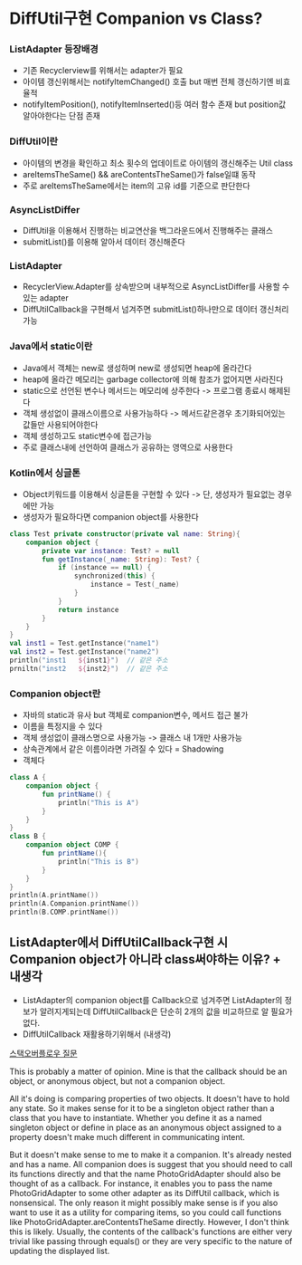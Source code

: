 # DiffUtil구현 Companion vs Class?

### ListAdapter 등장배경
- 기존 Recyclerview를 위해서는 adapter가 필요
- 아이템 갱신위해서는 notifyItemChanged() 호출 but 매번 전체 갱신하기엔 비효율적
- notifyItemPosition(), notifyItemInserted()등 여러 함수 존재 but position값 알아야한다는 단점 존재

### DiffUtil이란
- 아이템의 변경을 확인하고 최소 횟수의 업데이트로 아이템의 갱신해주는 Util class
- areItemsTheSame() && areContentsTheSame()가 false일떄 동작
- 주로 areItemsTheSame에서는 item의 고유 id를 기준으로 판단한다

### AsyncListDiffer
- DiffUtil을 이용해서 진행하는 비교연산을 백그라운드에서 진행해주는 클래스
- submitList()를 이용해 알아서 데이터 갱신해준다

### ListAdapter
- RecyclerView.Adapter를 상속받으며 내부적으로 AsyncListDiffer를 사용할 수 있는 adapter
- DiffUtilCallback을 구현해서 넘겨주면 submitList()하나만으로 데이터 갱신처리 가능

### Java에서 static이란
- Java에서 객체는 new로 생성하며 new로 생성되면 heap에 올라간다
- heap에 올라간 메모리는 garbage collector에 의해 참조가 없어지면 사라진다
- static으로 선언된 변수나 메서드는 메모리에 상주한다 -> 프로그램 종료시 해제된다
- 객체 생성없이 클래스이름으로 사용가능하다 -> 메서드같은경우 초기화되어있는 값들만 사용되어야한다
- 객체 생성하고도 static변수에 접근가능
- 주로 클래스내에 선언하여 클래스가 공유하는 영역으로 사용한다

### Kotlin에서 싱글톤
- Object키워드를 이용해서 싱글톤을 구현할 수 있다 -> 단, 생성자가 필요없는 경우에만 가능
- 생성자가 필요하다면 companion object를 사용한다
```kotlin
class Test private constructor(private val name: String){
    companion object {
        private var instance: Test? = null
        fun getInstance(_name: String): Test? {
            if (instance == null) {
                synchronized(this) {
                	instance = Test(_name)
            	}
            }
            return instance 
        }
    }
}
val inst1 = Test.getInstance("name1")
val inst2 = Test.getInstance("name2")
println("inst1   ${inst1}")  // 같은 주소
prniltn("inst2   ${inst2}")  // 같은 주소
```
### Companion object란
- 자바의 static과 유사 but 객체로 companion변수, 메서드 접근 불가
- 이름을 특정지을 수 있다
- 객체 생성없이 클래스명으로 사용가능 -> 클래스 내 1개만 사용가능
- 상속관계에서 같은 이름이라면 가려질 수 있다 = Shadowing
- 객체다
```kotlin
class A {
    companion object {
        fun printName() {
            println("This is A")
        }
    }
}
class B {
    companion object COMP {
        fun printName(){
            println("This is B")
        }
    }
}
println(A.printName())
println(A.Companion.printName())
println(B.COMP.printName())
```

## ListAdapter에서 DiffUtilCallback구현 시 Companion object가 아니라 class써야하는 이유? + 내생각
- ListAdapter의 companion object를 Callback으로 넘겨주면 ListAdapter의 정보가 알려지게되는데 DiffUtilCallback은 단순히 2개의 값을 비교하므로 알 필요가 없다.
- DiffUtilCallback 재활용하기위해서 (내생각)

[스택오버플로우 질문](https://stackoverflow.com/questions/67420516/diffutil-itemcallback-define-as-a-companion-object-or-as-a-class)

This is probably a matter of opinion. Mine is that the callback should be an object, or anonymous object, but not a companion object.

All it's doing is comparing properties of two objects. It doesn't have to hold any state. So it makes sense for it to be a singleton object rather than a class that you have to instantiate. Whether you define it as a named singleton object or define in place as an anonymous object assigned to a property doesn't make much different in communicating intent.

But it doesn't make sense to me to make it a companion. It's already nested and has a name. All companion does is suggest that you should need to call its functions directly and that the name PhotoGridAdapter should also be thought of as a callback. For instance, it enables you to pass the name PhotoGridAdapter to some other adapter as its DiffUtil callback, which is nonsensical. The only reason it might possibly make sense is if you also want to use it as a utility for comparing items, so you could call functions like PhotoGridAdapter.areContentsTheSame directly. However, I don't think this is likely. Usually, the contents of the callback's functions are either very trivial like passing through equals() or they are very specific to the nature of updating the displayed list.